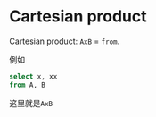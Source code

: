 # Cartesian product

Cartesian product: `AxB` = `from`.

例如

```sql
select x, xx
from A, B
```

这里就是`AxB`
